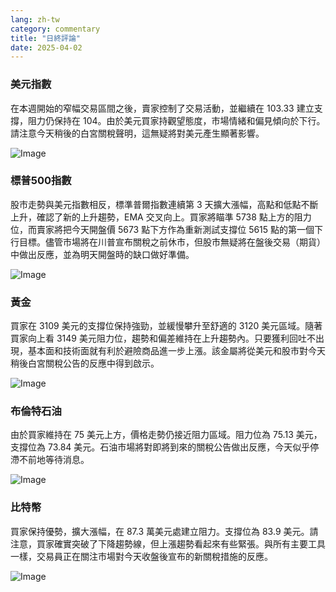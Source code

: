 ```yaml
---
lang: zh-tw
category: commentary
title: "日終評論"
date: 2025-04-02
---
```


### 美元指數

在本週開始的窄幅交易區間之後，賣家控制了交易活動，並繼續在 103.33 建立支撐，阻力仍保持在 104。由於美元買家持觀望態度，市場情緒和偏見傾向於下行。請注意今天稍後的白宮關稅聲明，這無疑將對美元產生顯著影響。

![Image](https://markleighedu.github.io/img/Apr-2025/02-Apr-2025/usdindex.jpg)

### 標普500指數

股市走勢與美元指數相反，標準普爾指數連續第 3 天擴大漲幅，高點和低點不斷上升，確認了新的上升趨勢，EMA 交叉向上。買家將瞄準 5738 點上方的阻力位，而賣家將把今天開盤價 5673 點下方作為重新測試支撐位 5615 點的第一個下行目標。儘管市場將在川普宣布關稅之前休市，但股市無疑將在盤後交易（期貨）中做出反應，並為明天開盤時的缺口做好準備。

![Image](https://markleighedu.github.io/img/Apr-2025/02-Apr-2025/sp500.jpg)

### 黃金

買家在 3109 美元的支撐位保持強勁，並緩慢攀升至舒適的 3120 美元區域。隨著買家向上看 3149 美元阻力位，趨勢和偏差維持在上升趨勢內。只要獲利回吐不出現，基本面和技術面就有利於避險商品進一步上漲。該金屬將從美元和股市對今天稍後白宮關稅公告的反應中得到啟示。 

![Image](https://markleighedu.github.io/img/Apr-2025/02-Apr-2025/gold.jpg)

### 布倫特石油

由於買家維持在 75 美元上方，價格走勢仍接近阻力區域。阻力位為 75.13 美元，支撐位為 73.84 美元。石油市場將對即將到來的關稅公告做出反應，今天似乎停滯不前地等待消息。 

![Image](https://markleighedu.github.io/img/Apr-2025/02-Apr-2025/brentoil.jpg)

### 比特幣

買家保持優勢，擴大漲幅，在 87.3 萬美元處建立阻力。支撐位為 83.9 美元。請注意，買家確實突破了下降趨勢線，但上漲趨勢看起來有些緊張。與所有主要工具一樣，交易員正在關注市場對今天收盤後宣布的新關稅措施的反應。 

![Image](https://markleighedu.github.io/img/Apr-2025/02-Apr-2025/bitcoin.jpg)

